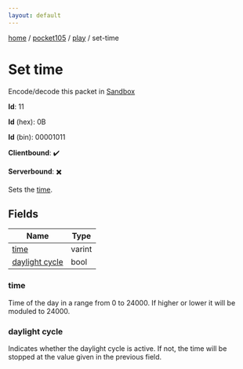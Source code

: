 ```yaml
---
layout: default
---
```


[home](/)  /  [pocket105](/protocol/pocket105)  /  [play](/protocol/pocket105/play)  /  set-time

# Set time

Encode/decode this packet in [Sandbox](../../../sandbox/pocket105#Play.SetTime)

**Id**: 11

**Id** (hex): 0B

**Id** (bin): 00001011

**Clientbound**: ✔️

**Serverbound**: ✖️

Sets the [time](http://minecraft.gamepedia.com/Day-night_cycle).

## Fields

Name | Type
---|---
[time](#time) | varint
[daylight cycle](#daylight-cycle) | bool

### time

Time of the day in a range from 0 to 24000. If higher or lower it will be moduled to 24000.

### daylight cycle

Indicates whether the daylight cycle is active. If not, the time will be stopped at the value given in the previous field.
